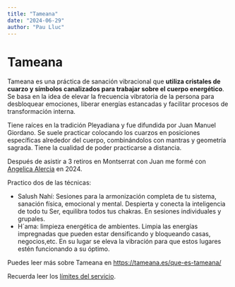 ```yaml
---
title: "Tameana"
date: "2024-06-29"
author: "Pau Lluc"
---
```

# Tameana

Tameana es una práctica de sanación vibracional que **utiliza cristales de cuarzo y símbolos canalizados para trabajar sobre el cuerpo energético**. Se basa en la idea de elevar la frecuencia vibratoria de la persona para desbloquear emociones, liberar energías estancadas y facilitar procesos de transformación interna.

Tiene raíces en la tradición Pleyadiana y fue difundida por Juan Manuel Giordano. Se suele practicar colocando los cuarzos en posiciones específicas alrededor del cuerpo, combinándolos con mantras y geometría sagrada. Tiene la cualidad de poder practicarse a distancia.

Después de asistir a 3 retiros en Montserrat con Juan me formé con [Angelica Alercia](https://www.instagram.com/angelica.alercia.ser/) en 2024.

Practico dos de las técnicas:
- Salush Nahí: Sesiones para la armonización completa de tu sistema, sanación física, emocional y mental. Despierta y conecta la inteligencia de todo tu Ser, equilibra todos tus chakras. En sesiones individuales y grupales.
- H´ama: limpieza energética de ambientes. Limpia las energías impregnadas que pueden estar densificando y bloqueando casas, negocios,etc. En su lugar se eleva la vibración para que estos lugares estén funcionando a su óptimo.

Puedes leer más sobre Tameana en https://tameana.es/que-es-tameana/

Recuerda leer los [límites del servicio](../prices/#límites-del-servicio).
